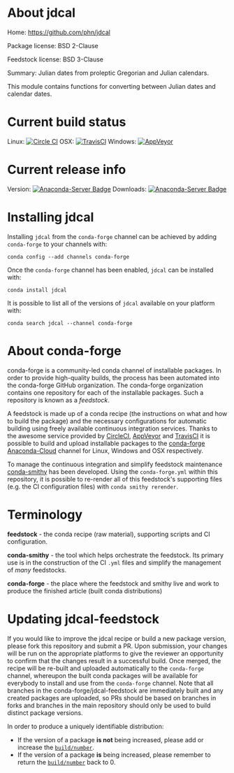 About jdcal
===========

Home: https://github.com/phn/jdcal

Package license: BSD 2-Clause

Feedstock license: BSD 3-Clause

Summary: Julian dates from proleptic Gregorian and Julian calendars.

This module contains functions for converting between Julian dates and calendar dates.


Current build status
====================

Linux: [![Circle CI](https://circleci.com/gh/conda-forge/jdcal-feedstock.svg?style=shield)](https://circleci.com/gh/conda-forge/jdcal-feedstock)
OSX: [![TravisCI](https://travis-ci.org/conda-forge/jdcal-feedstock.svg?branch=master)](https://travis-ci.org/conda-forge/jdcal-feedstock)
Windows: [![AppVeyor](https://ci.appveyor.com/api/projects/status/github/conda-forge/jdcal-feedstock?svg=True)](https://ci.appveyor.com/project/conda-forge/jdcal-feedstock/branch/master)

Current release info
====================
Version: [![Anaconda-Server Badge](https://anaconda.org/conda-forge/jdcal/badges/version.svg)](https://anaconda.org/conda-forge/jdcal)
Downloads: [![Anaconda-Server Badge](https://anaconda.org/conda-forge/jdcal/badges/downloads.svg)](https://anaconda.org/conda-forge/jdcal)

Installing jdcal
================

Installing `jdcal` from the `conda-forge` channel can be achieved by adding `conda-forge` to your channels with:

```
conda config --add channels conda-forge
```

Once the `conda-forge` channel has been enabled, `jdcal` can be installed with:

```
conda install jdcal
```

It is possible to list all of the versions of `jdcal` available on your platform with:

```
conda search jdcal --channel conda-forge
```


About conda-forge
=================

conda-forge is a community-led conda channel of installable packages.
In order to provide high-quality builds, the process has been automated into the
conda-forge GitHub organization. The conda-forge organization contains one repository
for each of the installable packages. Such a repository is known as a *feedstock*.

A feedstock is made up of a conda recipe (the instructions on what and how to build
the package) and the necessary configurations for automatic building using freely
available continuous integration services. Thanks to the awesome service provided by
[CircleCI](https://circleci.com/), [AppVeyor](http://www.appveyor.com/)
and [TravisCI](https://travis-ci.org/) it is possible to build and upload installable
packages to the [conda-forge](https://anaconda.org/conda-forge)
[Anaconda-Cloud](http://docs.anaconda.org/) channel for Linux, Windows and OSX respectively.

To manage the continuous integration and simplify feedstock maintenance
[conda-smithy](http://github.com/conda-forge/conda-smithy) has been developed.
Using the ``conda-forge.yml`` within this repository, it is possible to re-render all of
this feedstock's supporting files (e.g. the CI configuration files) with ``conda smithy rerender``.


Terminology
===========

**feedstock** - the conda recipe (raw material), supporting scripts and CI configuration.

**conda-smithy** - the tool which helps orchestrate the feedstock.
                   Its primary use is in the construction of the CI ``.yml`` files
                   and simplify the management of *many* feedstocks.

**conda-forge** - the place where the feedstock and smithy live and work to
                  produce the finished article (built conda distributions)


Updating jdcal-feedstock
========================

If you would like to improve the jdcal recipe or build a new
package version, please fork this repository and submit a PR. Upon submission,
your changes will be run on the appropriate platforms to give the reviewer an
opportunity to confirm that the changes result in a successful build. Once
merged, the recipe will be re-built and uploaded automatically to the
`conda-forge` channel, whereupon the built conda packages will be available for
everybody to install and use from the `conda-forge` channel.
Note that all branches in the conda-forge/jdcal-feedstock are
immediately built and any created packages are uploaded, so PRs should be based
on branches in forks and branches in the main repository should only be used to
build distinct package versions.

In order to produce a uniquely identifiable distribution:
 * If the version of a package **is not** being increased, please add or increase
   the [``build/number``](http://conda.pydata.org/docs/building/meta-yaml.html#build-number-and-string).
 * If the version of a package **is** being increased, please remember to return
   the [``build/number``](http://conda.pydata.org/docs/building/meta-yaml.html#build-number-and-string)
   back to 0.
